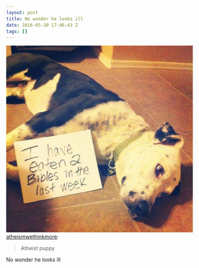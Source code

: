 ```yaml
---
layout: post
title: No wonder he looks ill
date: 2016-05-30 17:46:43 Z
tags: []
---
```

![](/media/2016/05/145162369499.jpg)
[atheismwethinkmore](http://atheismwethinkmore.tumblr.com/post/145158919140/atheist-puppy):

> Atheist puppy

No wonder he looks ill
